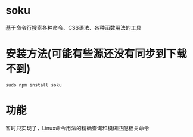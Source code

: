 # soku
基于命令行搜索各种命令、CSS语法、各种函数用法的工具

# 安装方法(可能有些源还没有同步到下载不到)

```
sudo npm install soku
```

# 功能

暂时只实现了，Linux命令用法的精确查询和模糊匹配相关命令